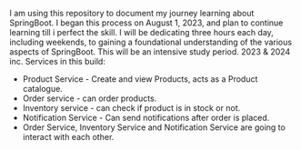 I am using this repository to document my journey learning about SpringBoot. I began this process on August 1, 2023, and plan to continue learning till i perfect the skill. I will be dedicating three hours each day, including weekends, to gaining a foundational understanding of the various aspects of SpringBoot. This will be an intensive study period. 2023 & 2024 inc.
Services in this build:
* Product Service - Create and view Products, acts as a Product catalogue.
* Order service - can order products.
* Inventory service - can check if product is in stock or not.
* Notification Service - Can send notifications after order is placed.
* Order Service, Inventory Service and Notification Service are going to interact with each other.